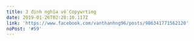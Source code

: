 ```yaml
---
title: 3 định nghĩa về Copywrting
date: 2019-01-26T02:28:10.117Z
link: 'https://www.facebook.com/vanthanhng96/posts/986341771562120'
noPost: '#59'
---
```


